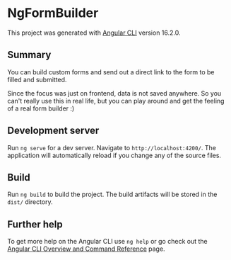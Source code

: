# NgFormBuilder

This project was generated with [Angular CLI](https://github.com/angular/angular-cli) version 16.2.0.

## Summary

You can build custom forms and send out a direct link to the form to be filled and submitted.

Since the focus was just on frontend, data is not saved anywhere. So you can't really use this in real life, but you can play around and get the feeling of a real form builder :)

## Development server

Run `ng serve` for a dev server. Navigate to `http://localhost:4200/`. The application will automatically reload if you change any of the source files.


## Build

Run `ng build` to build the project. The build artifacts will be stored in the `dist/` directory.

## Further help

To get more help on the Angular CLI use `ng help` or go check out the [Angular CLI Overview and Command Reference](https://angular.io/cli) page.
